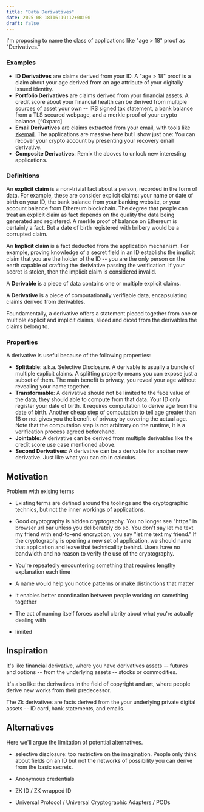 ```yaml
---
title: "Data Derivatives"
date: 2025-08-18T16:19:12+08:00
draft: false
---
```



I'm proposing to name the class of applications like "age > 18" proof as "Derivatives."

### Examples

- **ID Derivatives** are claims derived from your ID. A "age > 18" proof is a claim about your age derived from an age attribute of your digitally issued identity.
- **Portfolio Derivatives** are claims derived from your financial assets. A credit score about your financial health can be derived from multiple sources of asset your own -- IRS signed tax statement, a bank balance from a TLS secured webpage, and a merkle proof of your crypto balance. [^0xparc]
- **Email Derivatives** are claims extracted from your email, with tools like [zkemail](https://zk.email/). The applications are massive here but I show just one: You can recover your crypto account by presenting your recovery email derivative.
- **Composite Derivatives**: Remix the aboves to unlock new interesting applications.

### Definitions

An **explicit claim** is a non-trivial fact about a person, recorded in the form of data. For example, these are consider explicit claims: your name or date of birth on your ID, the bank balance from your banking website, or your account balance from Ethereum blockchain. The degree that people can treat an explicit claim as fact depends on the quality the data being generated and registered. A merkle proof of balance on Ethereum is certainly a fact. But a date of birth registered with bribery would be a corrupted claim.

An **Implicit claim** is a fact deducted from the application mechanism. For example, proving knowledge of a secret field in an ID establishs the implicit claim that you are the holder of the ID -- you are the only person on the earth capable of crafting the deriviative passing the verification. If your secret is stolen, then the implicit claim is considered invalid.

A **Derivable** is a piece of data contains one or multiple explicit claims.

A **Derivative** is a piece of computationally verifiable data, encapsulating claims derived from derivables.

Foundamentally, a derivative offers a statement pieced together from one or multiple explicit and implicit claims, sliced and diced from the derivables the claims belong to.

### Properties

A derivative is useful because of the following properties:

- **Splittable**: a.k.a. Selective Disclosure. A derivable is usually a bundle of multiple explicit claims. A splitting property means you can expose just a subset of them. The main benefit is privacy, you reveal your age without revealing your name together.
- **Transformable**: A derivative should not be limited to the face value of the data, they should able to compute from that data. Your ID only register your date of birth. It requires computation to derive age from the date of birth. Another cheap step of computation to tell age greater than 18 or not gives you the benefit of privacy by covering the actual age. Note that the computation step is not arbitrary on the runtime, it is a verification process agreed beforehand.
- **Jointable**: A derivative can be derived from multiple derivables like the credit score use case mentioned above.
- **Second Derivatives**: A derivative can be a derivable for another new derivative. Just like what you can do in calculus.


## Motivation

Problem with exising terms

- Existing terms are defined around the toolings and the cryptographic technics, but not the inner workings of applications. 
- Good cryptography is hidden cryptography. You no longer see "https" in browser url bar unless you deliberately do so. You don't say let me text my friend with end-to-end encryption, you say "let me text my friend." If the cryptography is opening a new set of application, we should name that application and leave that technicallity behind. Users have no bandwidth and no reason to verify the use of the cryptography.



- You're repeatedly encountering something that requires lengthy explanation each time
- A name would help you notice patterns or make distinctions that matter
- It enables better coordination between people working on something together
- The act of naming itself forces useful clarity about what you're actually dealing with

- limited 

## Inspiration


It's like financial derivative, where you have derivatives assets -- futures and options -- from the underlying assets -- stocks or commodities.

It's also like the derivatives in the field of copyright and art, where people derive new works from their predecessor.

The Zk derivatives are facts derived from the your underlying private digital assets -- ID card, bank statements, and emails.


## Alternatives

Here we'll argue the limitation of potential alternatives.


- selective disclosure: too restrictive on the imagination. People only think about fields on an ID but not the networks of possibility you can derive from the basic secrets.

- Anonymous credentials
- ZK ID / ZK wrapped ID
- Universal Protocol / Universal Cryptographic Adapters / PODs

